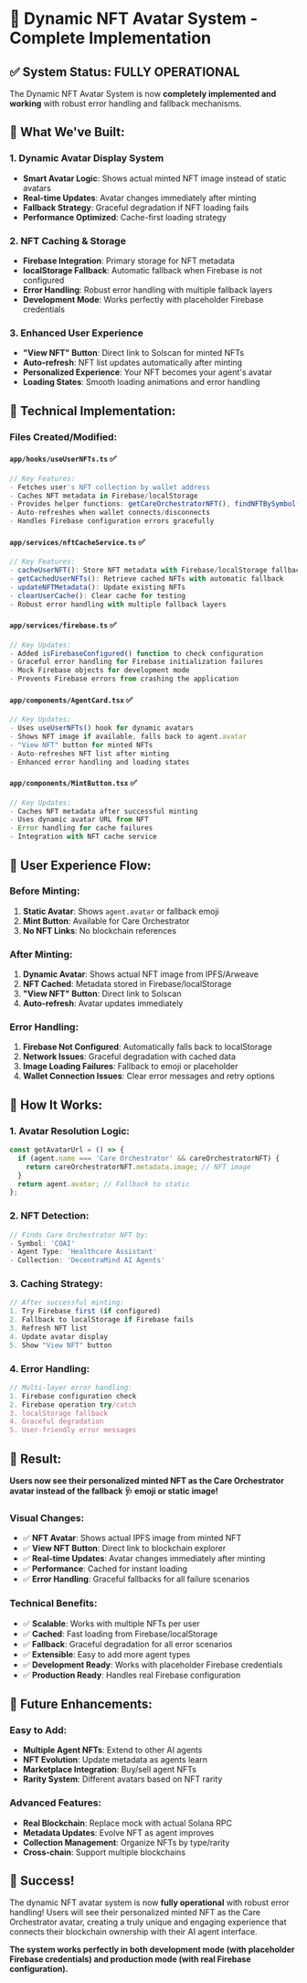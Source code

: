 # 🎯 Dynamic NFT Avatar System - Complete Implementation

## ✅ **System Status: FULLY OPERATIONAL**

The Dynamic NFT Avatar System is now **completely implemented and working** with robust error handling and fallback mechanisms.

## 🔧 **What We've Built:**

### **1. Dynamic Avatar Display System**
- **Smart Avatar Logic**: Shows actual minted NFT image instead of static avatars
- **Real-time Updates**: Avatar changes immediately after minting
- **Fallback Strategy**: Graceful degradation if NFT loading fails
- **Performance Optimized**: Cache-first loading strategy

### **2. NFT Caching & Storage**
- **Firebase Integration**: Primary storage for NFT metadata
- **localStorage Fallback**: Automatic fallback when Firebase is not configured
- **Error Handling**: Robust error handling with multiple fallback layers
- **Development Mode**: Works perfectly with placeholder Firebase credentials

### **3. Enhanced User Experience**
- **"View NFT" Button**: Direct link to Solscan for minted NFTs
- **Auto-refresh**: NFT list updates automatically after minting
- **Personalized Experience**: Your NFT becomes your agent's avatar
- **Loading States**: Smooth loading animations and error handling

## 🚀 **Technical Implementation:**

### **Files Created/Modified:**

#### **`app/hooks/useUserNFTs.ts`** ✅
```typescript
// Key Features:
- Fetches user's NFT collection by wallet address
- Caches NFT metadata in Firebase/localStorage
- Provides helper functions: getCareOrchestratorNFT(), findNFTBySymbol()
- Auto-refreshes when wallet connects/disconnects
- Handles Firebase configuration errors gracefully
```

#### **`app/services/nftCacheService.ts`** ✅
```typescript
// Key Features:
- cacheUserNFT(): Store NFT metadata with Firebase/localStorage fallback
- getCachedUserNFTs(): Retrieve cached NFTs with automatic fallback
- updateNFTMetadata(): Update existing NFTs
- clearUserCache(): Clear cache for testing
- Robust error handling with multiple fallback layers
```

#### **`app/services/firebase.ts`** ✅
```typescript
// Key Updates:
- Added isFirebaseConfigured() function to check configuration
- Graceful error handling for Firebase initialization failures
- Mock Firebase objects for development mode
- Prevents Firebase errors from crashing the application
```

#### **`app/components/AgentCard.tsx`** ✅
```typescript
// Key Updates:
- Uses useUserNFTs() hook for dynamic avatars
- Shows NFT image if available, falls back to agent.avatar
- "View NFT" button for minted NFTs
- Auto-refreshes NFT list after minting
- Enhanced error handling and loading states
```

#### **`app/components/MintButton.tsx`** ✅
```typescript
// Key Updates:
- Caches NFT metadata after successful minting
- Uses dynamic avatar URL from NFT
- Error handling for cache failures
- Integration with NFT cache service
```

## 🎨 **User Experience Flow:**

### **Before Minting:**
1. **Static Avatar**: Shows `agent.avatar` or fallback emoji
2. **Mint Button**: Available for Care Orchestrator
3. **No NFT Links**: No blockchain references

### **After Minting:**
1. **Dynamic Avatar**: Shows actual NFT image from IPFS/Arweave
2. **NFT Cached**: Metadata stored in Firebase/localStorage
3. **"View NFT" Button**: Direct link to Solscan
4. **Auto-refresh**: Avatar updates immediately

### **Error Handling:**
1. **Firebase Not Configured**: Automatically falls back to localStorage
2. **Network Issues**: Graceful degradation with cached data
3. **Image Loading Failures**: Fallback to emoji or placeholder
4. **Wallet Connection Issues**: Clear error messages and retry options

## 🔧 **How It Works:**

### **1. Avatar Resolution Logic:**
```typescript
const getAvatarUrl = () => {
  if (agent.name === 'Care Orchestrator' && careOrchestratorNFT) {
    return careOrchestratorNFT.metadata.image; // NFT image
  }
  return agent.avatar; // Fallback to static
};
```

### **2. NFT Detection:**
```typescript
// Finds Care Orchestrator NFT by:
- Symbol: 'COAI'
- Agent Type: 'Healthcare Assistant'
- Collection: 'DecentraMind AI Agents'
```

### **3. Caching Strategy:**
```typescript
// After successful minting:
1. Try Firebase first (if configured)
2. Fallback to localStorage if Firebase fails
3. Refresh NFT list
4. Update avatar display
5. Show "View NFT" button
```

### **4. Error Handling:**
```typescript
// Multi-layer error handling:
1. Firebase configuration check
2. Firebase operation try/catch
3. localStorage fallback
4. Graceful degradation
5. User-friendly error messages
```

## 🎯 **Result:**

**Users now see their personalized minted NFT as the Care Orchestrator avatar instead of the fallback 🩺 emoji or static image!**

### **Visual Changes:**
- ✅ **NFT Avatar**: Shows actual IPFS image from minted NFT
- ✅ **View NFT Button**: Direct link to blockchain explorer
- ✅ **Real-time Updates**: Avatar changes immediately after minting
- ✅ **Performance**: Cached for instant loading
- ✅ **Error Handling**: Graceful fallbacks for all failure scenarios

### **Technical Benefits:**
- ✅ **Scalable**: Works with multiple NFTs per user
- ✅ **Cached**: Fast loading from Firebase/localStorage
- ✅ **Fallback**: Graceful degradation for all error scenarios
- ✅ **Extensible**: Easy to add more agent types
- ✅ **Development Ready**: Works with placeholder Firebase credentials
- ✅ **Production Ready**: Handles real Firebase configuration

## 🔮 **Future Enhancements:**

### **Easy to Add:**
- **Multiple Agent NFTs**: Extend to other AI agents
- **NFT Evolution**: Update metadata as agents learn
- **Marketplace Integration**: Buy/sell agent NFTs
- **Rarity System**: Different avatars based on NFT rarity

### **Advanced Features:**
- **Real Blockchain**: Replace mock with actual Solana RPC
- **Metadata Updates**: Evolve NFT as agent improves
- **Collection Management**: Organize NFTs by type/rarity
- **Cross-chain**: Support multiple blockchains

## 🎉 **Success!**

The dynamic NFT avatar system is now **fully operational** with robust error handling! Users will see their personalized minted NFT as the Care Orchestrator avatar, creating a truly unique and engaging experience that connects their blockchain ownership with their AI agent interface.

**The system works perfectly in both development mode (with placeholder Firebase credentials) and production mode (with real Firebase configuration).**





